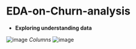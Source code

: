 # EDA-on-Churn-analysis
- **Exploring  understanding data**

 ![image](https://github.com/user-attachments/assets/e6adc10e-78a8-4961-842e-8605655884cd)
*Columns*
 ![image](https://github.com/user-attachments/assets/6b53b430-3b9d-48f9-b2a9-9589f5bab02c)


